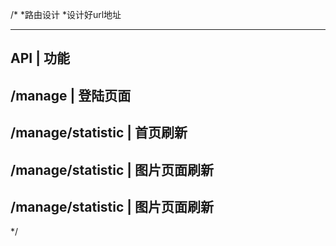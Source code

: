/*
*路由设计
*设计好url地址



-------------------------------------
   API                |    功能             
-------------------------------------
 /manage              |   登陆页面                    
------------------------------------- 
/manage/statistic     |  首页刷新
-------------------------------------
/manage/statistic     |   图片页面刷新           
-------------------------------------
/manage/statistic     |   图片页面刷新                    
-------------------------------------     
           
*/